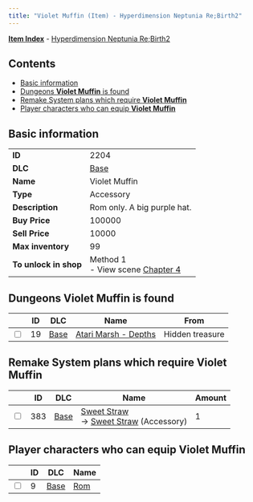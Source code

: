 ```yaml
---
title: "Violet Muffin (Item) - Hyperdimension Neptunia Re;Birth2"
---
```


[**Item Index**](/neptunia/rb2/item/index.html) - [Hyperdimension Neptunia Re;Birth2](/neptunia/rb2)

## Contents

- [Basic information](#basic-information)
- [Dungeons **Violet Muffin** is found](#dungeons-violet-muffin-is-found)
- [Remake System plans which require **Violet Muffin**](#remake-system-plans-which-require-violet-muffin)
- [Player characters who can equip **Violet Muffin**](#player-characters-who-can-equip-violet-muffin)

## Basic information

|   |   |
| -- | -- |
| **ID** | 2204 |
| **DLC** | [Base](/neptunia/rb2/dlc/0-base.html) |
| **Name** | Violet Muffin |
| **Type** | Accessory |
| **Description** | Rom only. A big purple hat. |
| **Buy Price** | 100000 |
| **Sell Price** | 10000 |
| **Max inventory** | 99 |
| **To unlock in shop** | Method 1<br />- View scene [Chapter 4](/neptunia/rb2/scene/0-301-chapter-4.html) |

## Dungeons **Violet Muffin** is found

|    | ID | DLC | Name | From |
| -- | -- | --- | ---- | ---- |
| <input type="checkbox" id="rb2-dungeon-0-19" class="trackbox" /> | 19 | [Base](/neptunia/rb2/dlc/0-base.html) | [Atari Marsh - Depths](/neptunia/rb2/dungeon/0-19-atari-marsh-depths.html) | Hidden treasure |

## Remake System plans which require **Violet Muffin**

|    | ID | DLC | Name | Amount |
| -- | -- | --- | ---- | ------ |
| <input type="checkbox" id="rb2-remake-0-383" class="trackbox" /> | 383 | [Base](/neptunia/rb2/dlc/0-base.html) | [Sweet Straw](/neptunia/rb2/remake/0-383-sweet-straw.html)<br />→ [Sweet Straw](/neptunia/rb2/item/0-2251-sweet-straw.html) (Accessory) | 1 |

## Player characters who can equip **Violet Muffin**

|    | ID | DLC | Name |
| -- | -- | --- | ---- |
| <input type="checkbox" id="rb2-player-0-9" class="trackbox" /> | 9 | [Base](/neptunia/rb2/dlc/0-base.html) | [Rom](/neptunia/rb2/player/0-9-rom.html) |